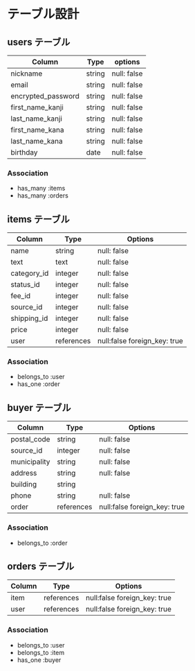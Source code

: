 # テーブル設計

## users  テーブル
| Column                  | Type   | options    |
| ----------------------- | ------ | ---------- |
| nickname                | string | null: false|
| email                   | string | null: false|
| encrypted_password      | string | null: false|
| first_name_kanji        | string | null: false|
| last_name_kanji         | string | null: false|
| first_name_kana         | string | null: false|
| last_name_kana          | string | null: false|
| birthday                | date   | null: false|


### Association

<!-- - has_many :comments -->
- has_many :items
- has_many :orders


## items テーブル
| Column             | Type      | Options                      |
| ------------------ | --------- | ---------------------------- |
| name               | string    | null: false                  |
| text               | text      | null: false                  |
| category_id        | integer   | null: false                  |
| status_id          | integer   | null: false                  |
| fee_id             | integer   | null: false                  |
| source_id          | integer   | null: false                  |
| shipping_id        | integer   | null: false                  |
| price              | integer   | null: false                  |
| user               | references| null:false  foreign_key: true|



### Association

<!-- - has_many :comments -->
- belongs_to :user
- has_one :order




## buyer テーブル 
| Column              | Type       | Options                       |
| ------------------- | ---------- | ----------------------------- |
| postal_code         | string     | null: false                   |   
| source_id           | integer    | null: false                   |
| municipality        | string     | null: false                   |
| address             | string     | null: false                   |
| building            | string     |                               |
| phone               | string     | null: false                   |
| order               | references | null:false  foreign_key: true |



<!-- | card_information    | integer| null: false|
| expiration_date     | integer| null: false|
<!-- | securit_code        | integer| null: false| --> 
 <!-- カード情報はセキリュティの関係上データベースに保存しない --> 
<!-- postal_code ハイフンを必要とすることもあるのでstring -->
<!-- 電話番号は数字の文字列として実装しておきたいためstring型で実装,数値型で実装すると、DB保存時に先頭の0が削除される -->

 ### Association

- belongs_to :order




## orders テーブル

| Column      | Type       | Options                       |
| ----------- | ---------- | ----------------------------- |
| item        | references | null:false  foreign_key: true |
| user        | references | null:false  foreign_key: true | 

 ### Association

- belongs_to :user
- belongs_to :item
- has_one :buyer




